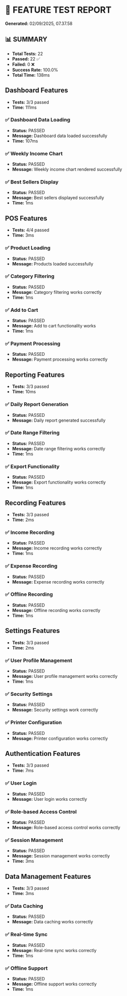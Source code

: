 # 🧪 FEATURE TEST REPORT

**Generated:** 02/09/2025, 07.37.58

## 📊 SUMMARY

- **Total Tests:** 22
- **Passed:** 22 ✅
- **Failed:** 0 ❌
- **Success Rate:** 100.0%
- **Total Time:** 138ms

## Dashboard Features

- **Tests:** 3/3 passed
- **Time:** 111ms

### ✅ Dashboard Data Loading

- **Status:** PASSED
- **Message:** Dashboard data loaded successfully
- **Time:** 107ms

### ✅ Weekly Income Chart

- **Status:** PASSED
- **Message:** Weekly income chart rendered successfully

### ✅ Best Sellers Display

- **Status:** PASSED
- **Message:** Best sellers displayed successfully
- **Time:** 1ms

## POS Features

- **Tests:** 4/4 passed
- **Time:** 3ms

### ✅ Product Loading

- **Status:** PASSED
- **Message:** Products loaded successfully

### ✅ Category Filtering

- **Status:** PASSED
- **Message:** Category filtering works correctly
- **Time:** 1ms

### ✅ Add to Cart

- **Status:** PASSED
- **Message:** Add to cart functionality works
- **Time:** 1ms

### ✅ Payment Processing

- **Status:** PASSED
- **Message:** Payment processing works correctly

## Reporting Features

- **Tests:** 3/3 passed
- **Time:** 10ms

### ✅ Daily Report Generation

- **Status:** PASSED
- **Message:** Daily report generated successfully

### ✅ Date Range Filtering

- **Status:** PASSED
- **Message:** Date range filtering works correctly
- **Time:** 1ms

### ✅ Export Functionality

- **Status:** PASSED
- **Message:** Export functionality works correctly
- **Time:** 1ms

## Recording Features

- **Tests:** 3/3 passed
- **Time:** 2ms

### ✅ Income Recording

- **Status:** PASSED
- **Message:** Income recording works correctly
- **Time:** 1ms

### ✅ Expense Recording

- **Status:** PASSED
- **Message:** Expense recording works correctly

### ✅ Offline Recording

- **Status:** PASSED
- **Message:** Offline recording works correctly
- **Time:** 1ms

## Settings Features

- **Tests:** 3/3 passed
- **Time:** 2ms

### ✅ User Profile Management

- **Status:** PASSED
- **Message:** User profile management works correctly
- **Time:** 1ms

### ✅ Security Settings

- **Status:** PASSED
- **Message:** Security settings work correctly

### ✅ Printer Configuration

- **Status:** PASSED
- **Message:** Printer configuration works correctly

## Authentication Features

- **Tests:** 3/3 passed
- **Time:** 7ms

### ✅ User Login

- **Status:** PASSED
- **Message:** User login works correctly

### ✅ Role-based Access Control

- **Status:** PASSED
- **Message:** Role-based access control works correctly

### ✅ Session Management

- **Status:** PASSED
- **Message:** Session management works correctly
- **Time:** 3ms

## Data Management Features

- **Tests:** 3/3 passed
- **Time:** 3ms

### ✅ Data Caching

- **Status:** PASSED
- **Message:** Data caching works correctly

### ✅ Real-time Sync

- **Status:** PASSED
- **Message:** Real-time sync works correctly
- **Time:** 1ms

### ✅ Offline Support

- **Status:** PASSED
- **Message:** Offline support works correctly
- **Time:** 1ms
